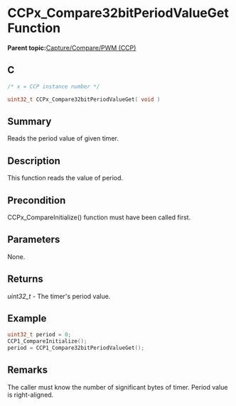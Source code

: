 # CCPx\_Compare32bitPeriodValueGet Function

**Parent topic:**[Capture/Compare/PWM \(CCP\)](GUID-615BEA57-7216-4351-87D8-94C8B0BF6E7D.md)

## C

```c
/* x = CCP instance number */

uint32_t CCPx_Compare32bitPeriodValueGet( void )
```

## Summary

Reads the period value of given timer.

## Description

This function reads the value of period.

## Precondition

CCPx\_CompareInitialize\(\) function must have been called first.

## Parameters

None.

## Returns

*uint32\_t* - The timer's period value.

## Example

```c
uint32_t period = 0;
CCP1_CompareInitialize();
period = CCP1_Compare32bitPeriodValueGet();
```

## Remarks

The caller must know the number of significant bytes of timer. Period value is right-aligned.

